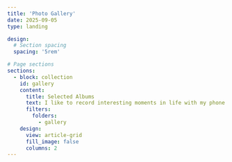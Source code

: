 ```yaml
---
title: 'Photo Gallery'
date: 2025-09-05
type: landing

design:
  # Section spacing
  spacing: '5rem'

# Page sections
sections:
  - block: collection
    id: gallery
    content:
      title: Selected Albums
      text: I like to record interesting moments in life with my phone. Here are some silhouettes from my albums.
      filters:
        folders:
          - gallery
    design:
      view: article-grid
      fill_image: false
      columns: 2
---
```

